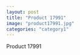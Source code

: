 ```yaml
---
layout: post
title: "Product 17991"
image: "product17991.jpg"
categories: "category1"
---
```

Product 17991
